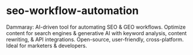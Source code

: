 # seo-workflow-automation
Dammaray: AI-driven tool for automating SEO &amp; GEO workflows. Optimize content for search engines &amp; generative AI with keyword analysis, content rewriting, &amp; API integrations. Open-source, user-friendly, cross-platform. Ideal for marketers &amp; developers.
